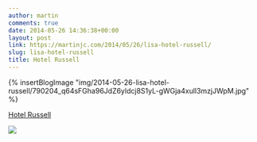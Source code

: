```yaml
---
author: martin
comments: true
date: 2014-05-26 14:36:38+00:00
layout: post
link: https://martinjc.com/2014/05/26/lisa-hotel-russell/
slug: lisa-hotel-russell
title: Hotel Russell
---
```



{% insertBlogImage "img/2014-05-26-lisa-hotel-russell/790204_q64sFGha96JdZ6yldcj8S1yL-gWGja4xull3mzjJWpM.jpg" %}


[Hotel Russell](http://4sq.com/dDjp6x)




![](http://ift.tt/1680SUv)
